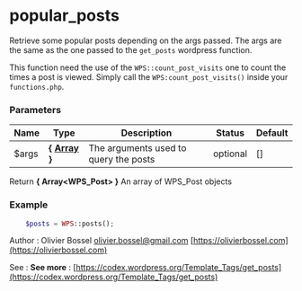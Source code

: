 # popular_posts

Retrieve some popular posts depending on the args passed.
The args are the same as the one passed to the `get_posts` wordpress function.

This function need the use of the `WPS::count_post_visits` one to count the times a post is viewed.
Simply call the `WPS:count_post_visits()` inside your `functions.php`.



### Parameters
Name  |  Type  |  Description  |  Status  |  Default
------------  |  ------------  |  ------------  |  ------------  |  ------------
$args  |  **{ [Array](http://php.net/manual/en/language.types.array.php) }**  |  The arguments used to query the posts  |  optional  |  []

Return **{ Array<WPS_Post> }** An array of WPS_Post objects

### Example
```php
	$posts = WPS::posts();
```
Author : Olivier Bossel [olivier.bossel@gmail.com](mailto:olivier.bossel@gmail.com) [https://olivierbossel.com](https://olivierbossel.com)

See : **See more** : [https://codex.wordpress.org/Template_Tags/get_posts](https://codex.wordpress.org/Template_Tags/get_posts)